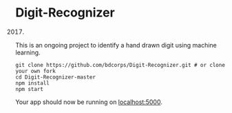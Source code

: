 # Digit-Recognizer

2017.

This is an ongoing project to identify a hand drawn digit using machine learning.

```
git clone https://github.com/bdcorps/Digit-Recognizer.git # or clone your own fork
cd Digit-Recognizer-master
npm install
npm start
```

Your app should now be running on [localhost:5000](http://localhost:5000/).

